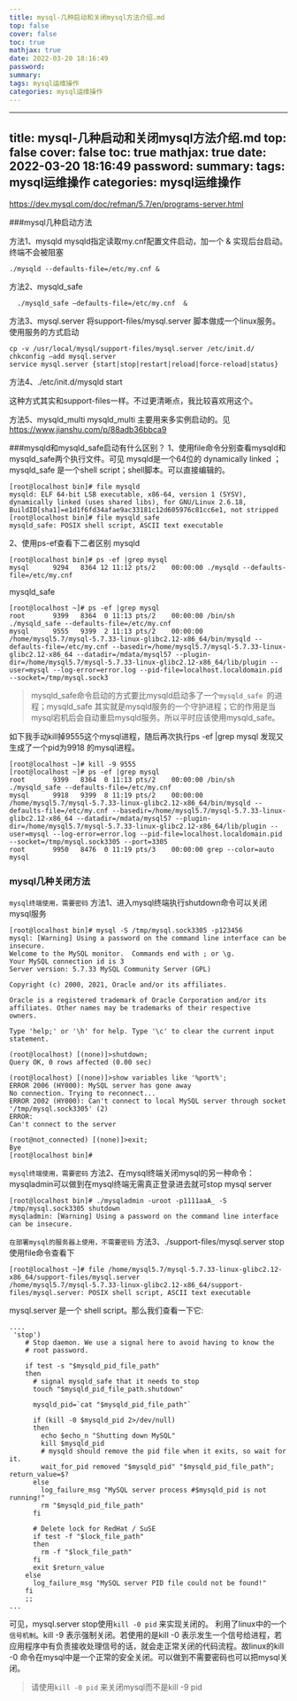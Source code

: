 ```yaml
---
title: mysql-几种启动和关闭mysql方法介绍.md
top: false
cover: false
toc: true
mathjax: true
date: 2022-03-20 18:16:49
password:
summary:
tags: mysql运维操作
categories: mysql运维操作
---
```

---
title: mysql-几种启动和关闭mysql方法介绍.md
top: false
cover: false
toc: true
mathjax: true
date: 2022-03-20 18:16:49
password:
summary:
tags: mysql运维操作
categories: mysql运维操作
---
https://dev.mysql.com/doc/refman/5.7/en/programs-server.html

###mysql几种启动方法

方法1、mysqld
mysqld指定读取my.cnf配置文件启动，加一个 & 实现后台启动。终端不会被阻塞
~~~
./mysqld --defaults-file=/etc/my.cnf &
~~~

方法2、mysqld_safe
~~~
  ./mysqld_safe –defaults-file=/etc/my.cnf  & 
~~~

方法3、mysql.server 
将support-files/mysql.server 脚本做成一个linux服务。使用服务的方式启动
~~~
cp -v /usr/local/mysql/support-files/mysql.server /etc/init.d/ 
chkconfig –add mysql.server 
service mysql.server {start|stop|restart|reload|force-reload|status} 
~~~
方法4、./etc/init.d/mysqld start

这种方式其实和support-files一样。不过更清晰点，我比较喜欢用这个。

方法5、mysqld_multi 
mysqld_multi 主要用来多实例启动的。见 https://www.jianshu.com/p/88adb36bbca9


###mysqld和mysqld_safe启动有什么区别？
1、使用file命令分别查看mysqld和mysqld_safe两个执行文件。可见
mysqld是一个64位的 dynamically linked ；
mysqld_safe 是一个shell script；shell脚本。可以直接编辑的。
~~~
[root@localhost bin]# file mysqld
mysqld: ELF 64-bit LSB executable, x86-64, version 1 (SYSV), dynamically linked (uses shared libs), for GNU/Linux 2.6.18, BuildID[sha1]=e1d1f6fd34afae9ac33181c12d605976c81cc6e1, not stripped
[root@localhost bin]# file mysqld_safe 
mysqld_safe: POSIX shell script, ASCII text executable
~~~


2、使用ps-ef查看下二者区别
mysqld
~~~
[root@localhost bin]# ps -ef |grep mysql
mysql      9294   8364 12 11:12 pts/2    00:00:00 ./mysqld --defaults-file=/etc/my.cnf
~~~
mysqld_safe
~~~
[root@localhost ~]# ps -ef |grep mysql
root       9399   8364  0 11:13 pts/2    00:00:00 /bin/sh ./mysqld_safe --defaults-file=/etc/my.cnf
mysql      9555   9399  2 11:13 pts/2    00:00:00 /home/mysql5.7/mysql-5.7.33-linux-glibc2.12-x86_64/bin/mysqld --defaults-file=/etc/my.cnf --basedir=/home/mysql5.7/mysql-5.7.33-linux-glibc2.12-x86_64 --datadir=/mdata/mysql57 --plugin-dir=/home/mysql5.7/mysql-5.7.33-linux-glibc2.12-x86_64/lib/plugin --user=mysql --log-error=error.log --pid-file=localhost.localdomain.pid --socket=/tmp/mysql.sock3
~~~

>mysqld_safe命令启动的方式要比mysqld启动多了一个`mysqld_safe `的进程；mysqld_safe 其实就是mysqld服务的一个守护进程；它的作用是当mysql宕机后会自动重启mysqld服务。所以平时应该使用mysqld_safe。

如下我手动kill掉9555这个mysql进程，随后再次执行ps -ef |grep mysql 发现又生成了一个pid为9918 的mysql进程。
~~~
[root@localhost ~]# kill -9 9555
[root@localhost ~]# ps -ef |grep mysql
root       9399   8364  0 11:13 pts/2    00:00:00 /bin/sh ./mysqld_safe --defaults-file=/etc/my.cnf
mysql      9918   9399  8 11:19 pts/2    00:00:00 /home/mysql5.7/mysql-5.7.33-linux-glibc2.12-x86_64/bin/mysqld --defaults-file=/etc/my.cnf --basedir=/home/mysql5.7/mysql-5.7.33-linux-glibc2.12-x86_64 --datadir=/mdata/mysql57 --plugin-dir=/home/mysql5.7/mysql-5.7.33-linux-glibc2.12-x86_64/lib/plugin --user=mysql --log-error=error.log --pid-file=localhost.localdomain.pid --socket=/tmp/mysql.sock3305 --port=3305
root       9950   8476  0 11:19 pts/3    00:00:00 grep --color=auto mysql
~~~







### mysql几种关闭方法
`mysql终端使用，需要密码` 方法1、进入mysql终端执行shutdown命令可以关闭mysql服务
~~~
[root@localhost bin]# mysql -S /tmp/mysql.sock3305 -p123456
mysql: [Warning] Using a password on the command line interface can be insecure.
Welcome to the MySQL monitor.  Commands end with ; or \g.
Your MySQL connection id is 3
Server version: 5.7.33 MySQL Community Server (GPL)

Copyright (c) 2000, 2021, Oracle and/or its affiliates.

Oracle is a registered trademark of Oracle Corporation and/or its
affiliates. Other names may be trademarks of their respective
owners.

Type 'help;' or '\h' for help. Type '\c' to clear the current input statement.

(root@localhost) [(none)]>shutdown;
Query OK, 0 rows affected (0.00 sec)

(root@localhost) [(none)]>show variables like '%port%';
ERROR 2006 (HY000): MySQL server has gone away
No connection. Trying to reconnect...
ERROR 2002 (HY000): Can't connect to local MySQL server through socket '/tmp/mysql.sock3305' (2)
ERROR: 
Can't connect to the server

(root@not_connected) [(none)]>exit;
Bye
[root@localhost bin]# 

~~~

`mysql终端使用，需要密码` 方法2、在mysql终端关闭mysql的另一种命令：
mysqladmin可以做到在mysql终端无需真正登录进去就可stop mysql server
~~~
[root@localhost bin]# ./mysqladmin -uroot -p1111aaA_ -S /tmp/mysql.sock3305 shutdown
mysqladmin: [Warning] Using a password on the command line interface can be insecure.
~~~

`在部署mysql的服务器上使用，不需要密码` 方法3、./support-files/mysql.server stop
使用file命令查看下
~~~
[root@localhost ~]# file /home/mysql5.7/mysql-5.7.33-linux-glibc2.12-x86_64/support-files/mysql.server
/home/mysql5.7/mysql-5.7.33-linux-glibc2.12-x86_64/support-files/mysql.server: POSIX shell script, ASCII text executable
~~~
mysql.server 是一个 shell script。那么我们查看一下它:
~~~
....
 'stop')
    # Stop daemon. We use a signal here to avoid having to know the
    # root password.

    if test -s "$mysqld_pid_file_path"
    then
      # signal mysqld_safe that it needs to stop
      touch "$mysqld_pid_file_path.shutdown"

      mysqld_pid=`cat "$mysqld_pid_file_path"`

      if (kill -0 $mysqld_pid 2>/dev/null)
      then
        echo $echo_n "Shutting down MySQL"
        kill $mysqld_pid
        # mysqld should remove the pid file when it exits, so wait for it.
        wait_for_pid removed "$mysqld_pid" "$mysqld_pid_file_path"; return_value=$?
      else
        log_failure_msg "MySQL server process #$mysqld_pid is not running!"
        rm "$mysqld_pid_file_path"
      fi

      # Delete lock for RedHat / SuSE
      if test -f "$lock_file_path"
      then
        rm -f "$lock_file_path"
      fi
      exit $return_value
    else
      log_failure_msg "MySQL server PID file could not be found!"
    fi
    ;;
...
~~~
可见，mysql.server stop使用`kill -0 pid` 来实现关闭的。
利用了linux中的一个`信号机制`。kill -9 表示强制关闭。若使用的是kill -0 表示发生一个信号给进程，若应用程序中有负责接收处理信号的话，就会走正常关闭的代码流程。故linux的kill -0 命令在mysql中是一个正常的安全关闭。可以做到不需要密码也可以把mysql关闭。

>请使用`kill -0 pid` 来关闭mysql而不是kill -9 pid
